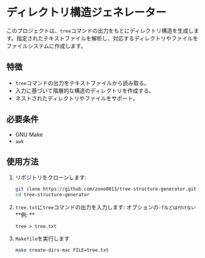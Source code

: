 # ディレクトリ構造ジェネレーター

このプロジェクトは、`tree`コマンドの出力をもとにディレクトリ構造を生成します。指定されたテキストファイルを解析し、対応するディレクトリやファイルをファイルシステムに作成します。

## 特徴

- `tree`コマンドの出力をテキストファイルから読み取る。
- 入力に基づいて階層的な構造のディレクトリを作成する。
- ネストされたディレクトリやファイルをサポート。

## 必要条件

- GNU Make
- `awk`

## 使用方法

1. リポジトリをクローンします:

   ```bash
   git clone https://github.com/zono0013/tree-structure-generator.git
   cd tree-structure-generator
   ```
2. `tree.txt`に`tree`コマンドの出力を入力します:
   オプションの`-fなどは付けない`
   **例: **
   ```
   tree > tree.txt
   ```


4. `Makefile`を実行します
    ```bash
   make create-dirs-mac FILE=tree.txt
   ```


